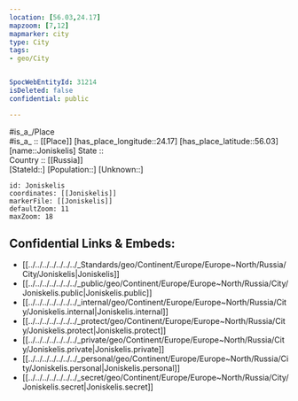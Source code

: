 ```yaml
---
location: [56.03,24.17] 
mapzoom: [7,12] 
mapmarker: city 
type: City
tags:
- geo/City


SpocWebEntityId: 31214
isDeleted: false
confidential: public

---
```

#is_a_/Place  
#is_a_ :: [[Place]] 
[has_place_longitude::24.17] 
[has_place_latitude::56.03] 
[name::Joniskelis] 
State ::  
Country :: [[Russia]]  
[StateId::] 
[Population::] 
[Unknown::] 


```leaflet
id: Joniskelis
coordinates: [[Joniskelis]] 
markerFile: [[Joniskelis]] 
defaultZoom: 11 
maxZoom: 18
```


## Confidential Links & Embeds: 
- [[../../../../../../../_Standards/geo/Continent/Europe/Europe~North/Russia/City/Joniskelis|Joniskelis]] 
- [[../../../../../../../_public/geo/Continent/Europe/Europe~North/Russia/City/Joniskelis.public|Joniskelis.public]] 
- [[../../../../../../../_internal/geo/Continent/Europe/Europe~North/Russia/City/Joniskelis.internal|Joniskelis.internal]] 
- [[../../../../../../../_protect/geo/Continent/Europe/Europe~North/Russia/City/Joniskelis.protect|Joniskelis.protect]] 
- [[../../../../../../../_private/geo/Continent/Europe/Europe~North/Russia/City/Joniskelis.private|Joniskelis.private]] 
- [[../../../../../../../_personal/geo/Continent/Europe/Europe~North/Russia/City/Joniskelis.personal|Joniskelis.personal]] 
- [[../../../../../../../_secret/geo/Continent/Europe/Europe~North/Russia/City/Joniskelis.secret|Joniskelis.secret]] 
